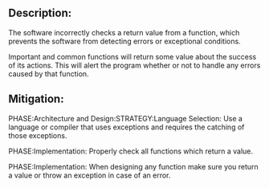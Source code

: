 ## Description:

The software incorrectly checks a return value from a function, which prevents the software from detecting errors or exceptional conditions.

Important and common functions will return some value about the success of its actions. This will alert the program whether or not to handle any errors caused by that function.

## Mitigation:


PHASE:Architecture and Design:STRATEGY:Language Selection:
Use a language or compiler that uses exceptions and requires the catching of those exceptions.

PHASE:Implementation:
Properly check all functions which return a value.

PHASE:Implementation:
When designing any function make sure you return a value or throw an exception in case of an error.


